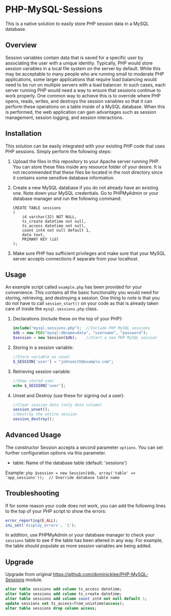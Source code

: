 # PHP-MySQL-Sessions
This is a native solution to easily store PHP session data in a MySQL database.<br />
## Overview ##
Session variables contain data that is saved for a specific user by associating the user with a unique identity. Typically, PHP would store session variables in a local file system on the server by default. While this may be acceptable to many people who are running small to moderate PHP applications, some larger applications that require load balancing would need to be run on multiple servers with a load balancer. In such cases, each server running PHP would need a way to ensure that sessions continue to work properly. One common way to achieve this is to override where PHP opens, reads, writes, and destroys the session variables so that it can perform these operations on a table inside of a MySQL database. When this is performed, the web application can gain advantages such as session management, session logging, and session interactions.
## Installation ##
This solution can be easily integrated with your existing PHP code that uses PHP sessions. Simply perform the following steps:

1. Upload the files in this repository to your Apache server running PHP. You can store these files inside any resource folder of your desire. It is not recommended that these files be located in the root directory since it contains some sensitive database information.

2. Create a new MySQL database if you do not already have an existing one. Note down your MySQL credentials. Go to PHPMyAdmin or your database manager and run the following command:

	```mysql
	CREATE TABLE sessions
	(
		id varchar(32) NOT NULL,
		ts_create datetime not null,
		ts_access datetime not null,
		count int4 not null default 1,
		data text,
		PRIMARY KEY (id)
	);
	```

3. Make sure PHP has sufficient privileges and make sure that your MySQL server accepts connections if separate from your localhost.

## Usage ##
An example script called `example.php` has been provided for your convenience. This contains all the basic functionality you would need for storing, retrieving, and destroying a session. One thing to note is that you do not have to call `session_start()` on your code as that is already taken care of inside the `mysql.sessions.php` class.

1. Declarations (include these on the top of your PHP): 
	```php
	include("mysql.sessions.php");	//Include PHP MySQL sessions
	$db = new PDO("mysql:dbname=data", "username", "password");
	$session = new Session($db);	//Start a new PHP MySQL session
	```
	
2. Storing in a session variable: 
	```php
	//Store variable as usual
	$_SESSION['user'] = "johnsmith@example.com";
	```
	
3. Retrieving session variable: 
	```php
	//Show stored user
	echo $_SESSION['user'];
	```
	
4. Unset and Destroy (use these for signing out a user): 
	```php
	//Clear session data (only data column)
	session_unset();
	//Destroy the entire session
	session_destroy();
	```

## Advanced Usage ##
The constructor Session accepts a second parameter `options`. You can set further configuration options via this parameter.

* table: Name of the database table (default: 'sessions')

Example:
        ```php
	$session = new Session($db, array('table' => 'app_sessions'));	// Override database table name
        ```

## Troubleshooting ##
If for some reason your code does not work, you can add the following lines to the top of your PHP script to show the errors:
```php
error_reporting(E_ALL);
ini_set('display_errors', '1');
```

In addition, use PHPMyAdmin or your database manager to check your `sessions` table to see if the table has been altered in any way. For example, the table should populate as more session variables are being added.

## Upgrade ##
Upgrade from original https://github.com/dominicklee/PHP-MySQL-Sessions module.
```sql
alter table sessions add column ts_access datetime;
alter table sessions add column ts_create datetime;
alter table sessions add column count int4 not null default 1;
update sessions set ts_access=from_unixtime(access);
alter table sessions drop column access;
```
